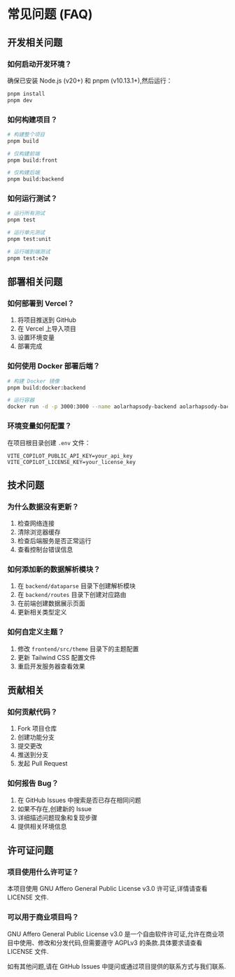 # 常见问题 (FAQ)

## 开发相关问题

### 如何启动开发环境？

确保已安装 Node.js (v20+) 和 pnpm (v10.13.1+),然后运行：

```bash
pnpm install
pnpm dev
```

### 如何构建项目？

```bash
# 构建整个项目
pnpm build

# 仅构建前端
pnpm build:front

# 仅构建后端
pnpm build:backend
```

### 如何运行测试？

```bash
# 运行所有测试
pnpm test

# 运行单元测试
pnpm test:unit

# 运行端到端测试
pnpm test:e2e
```

## 部署相关问题

### 如何部署到 Vercel？

1. 将项目推送到 GitHub
2. 在 Vercel 上导入项目
3. 设置环境变量
4. 部署完成

### 如何使用 Docker 部署后端？

```bash
# 构建 Docker 镜像
pnpm build:docker:backend

# 运行容器
docker run -d -p 3000:3000 --name aolarhapsody-backend aolarhapsody-backend
```

### 环境变量如何配置？

在项目根目录创建 `.env` 文件：

```properties
VITE_COPILOT_PUBLIC_API_KEY=your_api_key
VITE_COPILOT_LICENSE_KEY=your_license_key
```

## 技术问题

### 为什么数据没有更新？

1. 检查网络连接
2. 清除浏览器缓存
3. 检查后端服务是否正常运行
4. 查看控制台错误信息

### 如何添加新的数据解析模块？

1. 在 `backend/dataparse` 目录下创建解析模块
2. 在 `backend/routes` 目录下创建对应路由
3. 在前端创建数据展示页面
4. 更新相关类型定义

### 如何自定义主题？

1. 修改 `frontend/src/theme` 目录下的主题配置
2. 更新 Tailwind CSS 配置文件
3. 重启开发服务器查看效果

## 贡献相关

### 如何贡献代码？

1. Fork 项目仓库
2. 创建功能分支
3. 提交更改
4. 推送到分支
5. 发起 Pull Request

### 如何报告 Bug？

1. 在 GitHub Issues 中搜索是否已存在相同问题
2. 如果不存在,创建新的 Issue
3. 详细描述问题现象和复现步骤
4. 提供相关环境信息

## 许可证问题

### 项目使用什么许可证？

本项目使用 GNU Affero General Public License v3.0 许可证,详情请查看 LICENSE 文件.

### 可以用于商业项目吗？

GNU Affero General Public License v3.0 是一个自由软件许可证,允许在商业项目中使用、修改和分发代码,但需要遵守 AGPLv3 的条款.具体要求请查看 LICENSE 文件.

如有其他问题,请在 GitHub Issues 中提问或通过项目提供的联系方式与我们联系.
